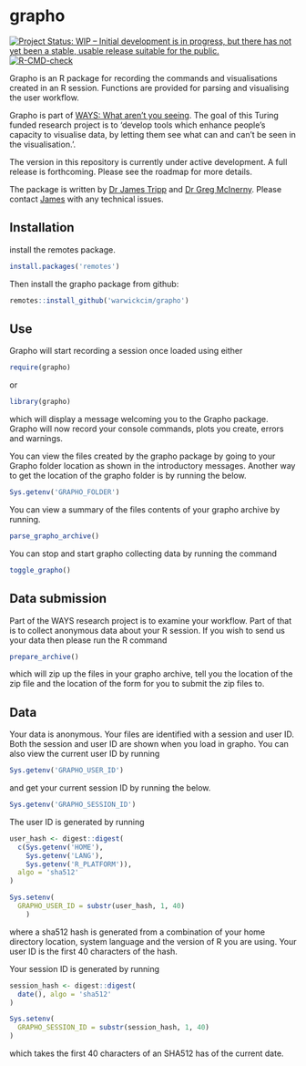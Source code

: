 
<!-- README.md is generated from README.Rmd. Please edit that file -->

# grapho

<!-- badges: start -->

[![Project Status: WIP – Initial development is in progress, but there
has not yet been a stable, usable release suitable for the
public.](https://www.repostatus.org/badges/latest/wip.svg)](https://www.repostatus.org/#wip)
[![R-CMD-check](https://github.com/WarwickCIM/grapho/workflows/R-CMD-check/badge.svg)](https://github.com/WarwickCIM/grapho/actions)
<!-- badges: end -->

Grapho is an R package for recording the commands and visualisations
created in an R session. Functions are provided for parsing and
visualising the user workflow.

Grapho is part of [WAYS: What aren’t you
seeing](https://www.turing.ac.uk/research/research-projects/ways-what-arent-you-seeing).
The goal of this Turing funded research project is to ‘develop tools
which enhance people’s capacity to visualise data, by letting them see
what can and can’t be seen in the visualisation.’.

The version in this repository is currently under active development. A
full release is forthcoming. Please see the roadmap for more details.

The package is written by [Dr James
Tripp](https://http://warwick.ac.uk/jamestripp) and [Dr Greg
McInerny](https://warwick.ac.uk/fac/cross_fac/cim/people/greg-mcinerny/).
Please contact [James](mailto:james.tripp@warwick.ac.uk) with any
technical issues.

## Installation

install the remotes package.

``` r
install.packages('remotes')
```

Then install the grapho package from github:

``` r
remotes::install_github('warwickcim/grapho')
```

## Use

Grapho will start recording a session once loaded using either

``` r
require(grapho)
```

or

``` r
library(grapho)
```

which will display a message welcoming you to the Grapho package. Grapho
will now record your console commands, plots you create, errors and
warnings.

You can view the files created by the grapho package by going to your
Grapho folder location as shown in the introductory messages. Another
way to get the location of the grapho folder is by running the below.

``` r
Sys.getenv('GRAPHO_FOLDER')
```

You can view a summary of the files contents of your grapho archive by
running.

``` r
parse_grapho_archive()
```

You can stop and start grapho collecting data by running the command

``` r
toggle_grapho()
```

## Data submission

Part of the WAYS research project is to examine your workflow. Part of
that is to collect anonymous data about your R session. If you wish to
send us your data then please run the R command

``` r
prepare_archive()
```

which will zip up the files in your grapho archive, tell you the
location of the zip file and the location of the form for you to submit
the zip files to.

## Data

Your data is anonymous. Your files are identified with a session and
user ID. Both the session and user ID are shown when you load in grapho.
You can also view the current user ID by running

``` r
Sys.getenv('GRAPHO_USER_ID')
```

and get your current session ID by running the below.

``` r
Sys.getenv('GRAPHO_SESSION_ID')
```

The user ID is generated by running

``` r
user_hash <- digest::digest(
  c(Sys.getenv('HOME'),
    Sys.getenv('LANG'),
    Sys.getenv('R_PLATFORM')),
  algo = 'sha512'
)

Sys.setenv(
  GRAPHO_USER_ID = substr(user_hash, 1, 40)
    )
```

where a sha512 hash is generated from a combination of your home
directory location, system language and the version of R you are using.
Your user ID is the first 40 characters of the hash.

Your session ID is generated by running

``` r
session_hash <- digest::digest(
  date(), algo = 'sha512'
)

Sys.setenv(
  GRAPHO_SESSION_ID = substr(session_hash, 1, 40)
)
```

which takes the first 40 characters of an SHA512 has of the current
date.
